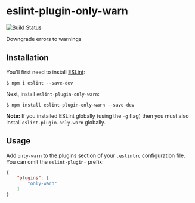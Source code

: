 # eslint-plugin-only-warn

[![Build Status](https://travis-ci.org/bfanger/eslint-plugin-only-warn.svg?branch=master)](https://travis-ci.org/bfanger/eslint-plugin-only-warn)

Downgrade errors to warnings

## Installation

You'll first need to install [ESLint](http://eslint.org):

```
$ npm i eslint --save-dev
```

Next, install `eslint-plugin-only-warn`:

```
$ npm install eslint-plugin-only-warn --save-dev
```

**Note:** If you installed ESLint globally (using the `-g` flag) then you must also install `eslint-plugin-only-warn` globally.

## Usage

Add `only-warn` to the plugins section of your `.eslintrc` configuration file. You can omit the `eslint-plugin-` prefix:

```json
{
    "plugins": [
        "only-warn"
    ]
}
```
